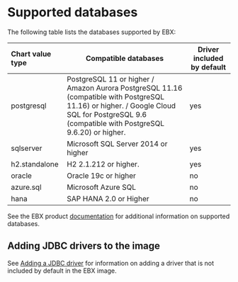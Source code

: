 # Supported databases

The following table lists the databases supported by EBX:

| Chart value type | Compatible databases                                                                                                                                                                        | Driver included by default |
| :--------------- | ------------------------------------------------------------------------------------------------------------------------------------------------------------------------------------------- | -------------------------- |
| postgresql       | PostgreSQL 11 or higher / Amazon Aurora PostgreSQL 11.16 (compatible with PostgreSQL 11.16) or higher. / Google Cloud SQL for PostgreSQL 9.6 (compatible with PostgreSQL 9.6.20) or higher. | yes                        |
| sqlserver        | Microsoft SQL Server 2014 or higher                                                                                                                                                         | yes                        |
| h2.standalone    | H2 2.1.212 or higher.                                                                                                                                                                       | yes                        |
| oracle           | Oracle 19c or higher                                                                                                                                                                        | no                         |
| azure.sql        | Microsoft Azure SQL                                                                                                                                                                         | no                         |
| hana             | SAP HANA 2.0 or Higher                                                                                                                                                                      | no                         |

See the EBX product [documentation](https://docs.tibco.com/pub/ebx/latest/doc/html/en/installation/supported_env.html#databases) for additional information on supported databases.

## Adding JDBC drivers to the image

See [Adding a JDBC driver](https://docs.tibco.com/pub/ebx/latest/doc/html/en/ece/customizing_the_image.html#_adding_a_new_jdbc_driver) for information on adding a driver that is not included by default in the EBX image.
